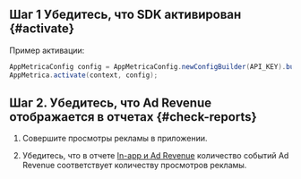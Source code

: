 ## Шаг 1 Убедитесь, что SDK активирован {#activate}

Пример активации:

```java translate=no
AppMetricaConfig config = AppMetricaConfig.newConfigBuilder(API_KEY).build();
AppMetrica.activate(context, config);
```

## Шаг 2. Убедитесь, что Ad Revenue отображается в отчетах {#check-reports}

1. Совершите просмотры рекламы в приложении.

2. Убедитесь, что в отчете [In-app и Ad Revenue](../../mobile-reports/revenue-report.md) количество событий Ad Revenue соответствует количеству просмотров рекламы.
